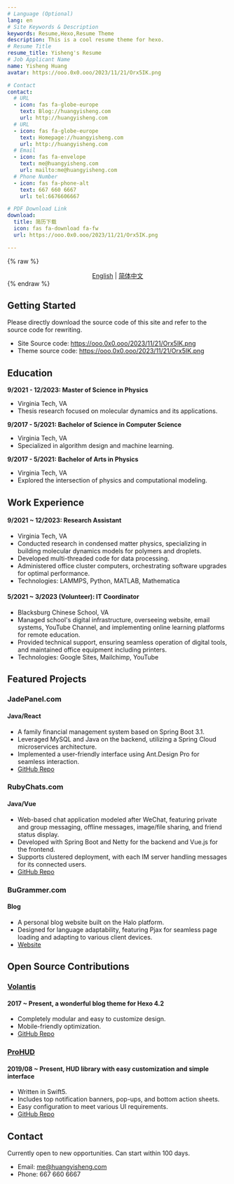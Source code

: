 ```yaml
---
# Language (Optional)
lang: en
# Site Keywords & Description
keywords: Resume,Hexo,Resume Theme
description: This is a cool resume theme for hexo.
# Resume Title
resume_title: Yisheng's Resume
# Job Applicant Name
name: Yisheng Huang
avatar: https://ooo.0x0.ooo/2023/11/21/Orx5IK.png

# Contact
contact:
  # URL
  - icon: fas fa-globe-europe
    text: Blog://huangyisheng.com
    url: http://huangyisheng.com
  # URL
  - icon: fas fa-globe-europe
    text: Homepage://huangyisheng.com
    url: http://huangyisheng.com
  # Email
  - icon: fas fa-envelope
    text: me@huangyisheng.com
    url: mailto:me@huangyisheng.com
  # Phone Number
  - icon: fas fa-phone-alt
    text: 667 660 6667
    url: tel:6676606667

# PDF Download Link
download:
  title: 简历下载
  icon: fas fa-download fa-fw
  url: https://ooo.0x0.ooo/2023/11/21/Orx5IK.png

---
```


{% raw %}
<center>
<a href='/'>English</a> | <a href='/zh-cn/'>简体中文</a>
</center>
{% endraw %}

## <i class="fas fa-flag"></i> Getting Started

Please directly download the source code of this site and refer to the source code for rewriting.

- Site Source code: https://ooo.0x0.ooo/2023/11/21/Orx5IK.png
- Theme source code: https://ooo.0x0.ooo/2023/11/21/Orx5IK.png

## <i class="fas fa-user-graduate"></i> Education

**9/2021 - 12/2023: Master of Science in Physics**
- Virginia Tech, VA
- Thesis research focused on molecular dynamics and its applications.

**9/2017 - 5/2021: Bachelor of Science in Computer Science**
- Virginia Tech, VA
- Specialized in algorithm design and machine learning.

**9/2017 - 5/2021: Bachelor of Arts in Physics**
- Virginia Tech, VA
- Explored the intersection of physics and computational modeling.

## <i class="fas fa-user-tie"></i> Work Experience

#### 9/2021 ~ 12/2023: Research Assistant
- Virginia Tech, VA
- Conducted research in condensed matter physics, specializing in building molecular dynamics models for polymers and droplets.
- Developed multi-threaded code for data processing.
- Administered office cluster computers, orchestrating software upgrades for optimal performance.
- Technologies: LAMMPS, Python, MATLAB, Mathematica

#### 5/2021 ~ 3/2023 (Volunteer): IT Coordinator
- Blacksburg Chinese School, VA
- Managed school's digital infrastructure, overseeing website, email systems, YouTube Channel, and implementing online learning platforms for remote education.
- Provided technical support, ensuring seamless operation of digital tools, and maintained office equipment including printers.
- Technologies: Google Sites, Mailchimp, YouTube

## <i class="fas fa-award"></i> Featured Projects

### JadePanel.com
#### Java/React
- A family financial management system based on Spring Boot 3.1.
- Leveraged MySQL and Java on the backend, utilizing a Spring Cloud microservices architecture.
- Implemented a user-friendly interface using Ant.Design Pro for seamless interaction.
- [GitHub Repo](https://github.com/yishengh/jadepanel)

### RubyChats.com
#### Java/Vue
- Web-based chat application modeled after WeChat, featuring private and group messaging, offline messages, image/file sharing, and friend status display.
- Developed with Spring Boot and Netty for the backend and Vue.js for the frontend.
- Supports clustered deployment, with each IM server handling messages for its connected users.
- [GitHub Repo](https://github.com/yishengh/rubychats)

### BuGrammer.com
#### Blog
- A personal blog website built on the Halo platform.
- Designed for language adaptability, featuring Pjax for seamless page loading and adapting to various client devices.
- [Website](https://bugrammer.com)

## <i class="fab fa-github"></i> Open Source Contributions

### [Volantis](https://volantis.js.org/)
#### 2017 ~ Present, a wonderful blog theme for Hexo 4.2
- Completely modular and easy to customize design.
- Mobile-friendly optimization.
- [GitHub Repo](https://github.com/xaoxuu/hexo-theme-volantis)

### [ProHUD](https://github.com/xaoxuu/ProHUD)
#### 2019/08 ~ Present, HUD library with easy customization and simple interface
- Written in Swift5.
- Includes top notification banners, pop-ups, and bottom action sheets.
- Easy configuration to meet various UI requirements.
- [GitHub Repo](https://github.com/xaoxuu/ProHUD)

## <i class="fas fa-phone-alt"></i> Contact

Currently open to new opportunities. Can start within 100 days.

- Email: me@huangyisheng.com
- Phone: 667 660 6667
